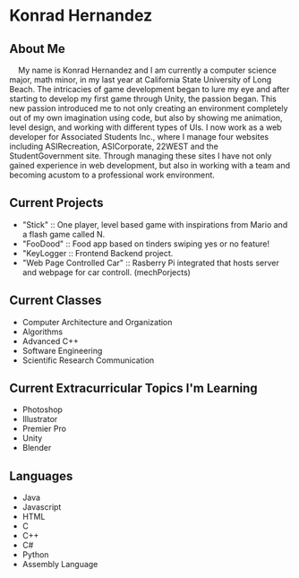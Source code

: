 # Konrad Hernandez

## About Me

&nbsp;&nbsp;&nbsp;&nbsp;My name is Konrad Hernandez and I am currently a computer science major, math minor, in my last year at California State University of Long Beach. The intricacies of game development began to lure my eye and after starting to develop my first game through Unity, the passion began. This new passion introduced me to not only creating an environment completely out of my own imagination using code, but also by showing me animation, level design, and working with different types of UIs. I now work as a web developer for Associated Students Inc., where I manage four websites including ASIRecreation, ASICorporate, 22WEST and the StudentGovernment site. Through managing these sites I have not only gained experience in web development, but also in working with a team and becoming acustom to a professional work environment. 

## Current Projects

- "Stick" :: One player, level based game with inspirations from Mario and a flash game called N.
- "FooDood" :: Food app based on tinders swiping yes or no feature!
- "KeyLogger :: Frontend Backend project.
- "Web Page Controlled Car" :: Rasberry Pi integrated that hosts server and webpage for car controll. (mechPorjects)

## Current Classes

- Computer Architecture and Organization
- Algorithms
- Advanced C++
- Software Engineering
- Scientific Research Communication

## Current Extracurricular Topics I'm Learning

- Photoshop
- Illustrator
- Premier Pro
- Unity
- Blender

## Languages

- Java
- Javascript
- HTML
- C
- C++
- C#
- Python
- Assembly Language

<!---
konradmh3/konradmh3 is a ✨ special ✨ repository because its `README.md` (this file) appears on your GitHub profile.
You can click the Preview link to take a look at your changes.
--->
